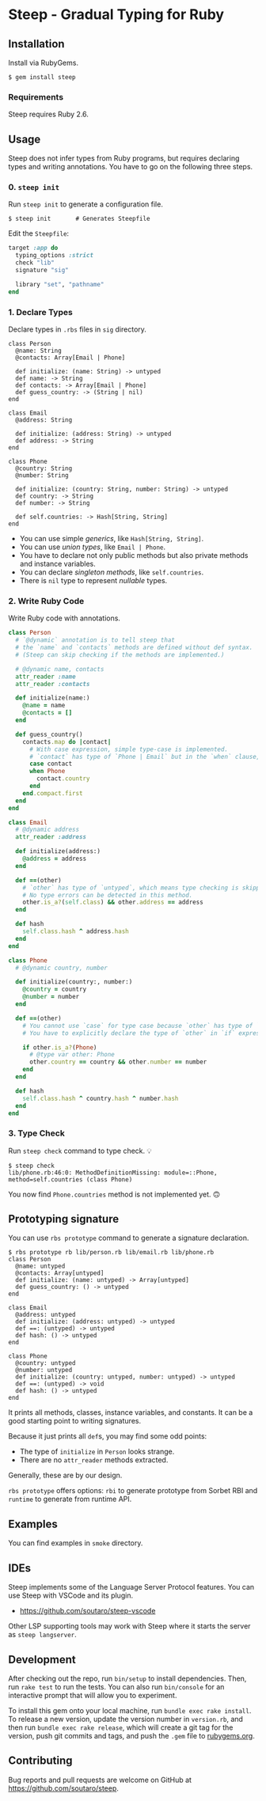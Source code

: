 # Steep - Gradual Typing for Ruby

## Installation

Install via RubyGems.

    $ gem install steep

### Requirements

Steep requires Ruby 2.6.

## Usage

Steep does not infer types from Ruby programs, but requires declaring types and writing annotations.
You have to go on the following three steps.

### 0. `steep init`

Run `steep init` to generate a configuration file.

```
$ steep init       # Generates Steepfile
```

Edit the `Steepfile`:

```rb
target :app do
  typing_options :strict
  check "lib"
  signature "sig"

  library "set", "pathname"
end
```

### 1. Declare Types

Declare types in `.rbs` files in `sig` directory.

```
class Person
  @name: String
  @contacts: Array[Email | Phone]

  def initialize: (name: String) -> untyped
  def name: -> String
  def contacts: -> Array[Email | Phone]
  def guess_country: -> (String | nil)
end

class Email
  @address: String

  def initialize: (address: String) -> untyped
  def address: -> String
end

class Phone
  @country: String
  @number: String

  def initialize: (country: String, number: String) -> untyped
  def country: -> String
  def number: -> String

  def self.countries: -> Hash[String, String]
end
```

* You can use simple *generics*, like `Hash[String, String]`.
* You can use *union types*, like `Email | Phone`.
* You have to declare not only public methods but also private methods and instance variables.
* You can declare *singleton methods*, like `self.countries`.
* There is `nil` type to represent *nullable* types.

### 2. Write Ruby Code

Write Ruby code with annotations.

```rb
class Person
  # `@dynamic` annotation is to tell steep that
  # the `name` and `contacts` methods are defined without def syntax.
  # (Steep can skip checking if the methods are implemented.)

  # @dynamic name, contacts
  attr_reader :name
  attr_reader :contacts

  def initialize(name:)
    @name = name
    @contacts = []
  end

  def guess_country()
    contacts.map do |contact|
      # With case expression, simple type-case is implemented.
      # `contact` has type of `Phone | Email` but in the `when` clause, contact has type of `Phone`.
      case contact
      when Phone
        contact.country
      end
    end.compact.first
  end
end

class Email
  # @dynamic address
  attr_reader :address

  def initialize(address:)
    @address = address
  end

  def ==(other)
    # `other` has type of `untyped`, which means type checking is skipped.
    # No type errors can be detected in this method.
    other.is_a?(self.class) && other.address == address
  end

  def hash
    self.class.hash ^ address.hash
  end
end

class Phone
  # @dynamic country, number

  def initialize(country:, number:)
    @country = country
    @number = number
  end

  def ==(other)
    # You cannot use `case` for type case because `other` has type of `untyped`, not a union type.
    # You have to explicitly declare the type of `other` in `if` expression.

    if other.is_a?(Phone)
      # @type var other: Phone
      other.country == country && other.number == number
    end
  end

  def hash
    self.class.hash ^ country.hash ^ number.hash
  end
end
```

### 3. Type Check

Run `steep check` command to type check. 💡

```
$ steep check
lib/phone.rb:46:0: MethodDefinitionMissing: module=::Phone, method=self.countries (class Phone)
```

You now find `Phone.countries` method is not implemented yet. 🙃

## Prototyping signature

You can use `rbs prototype` command to generate a signature declaration.

```
$ rbs prototype rb lib/person.rb lib/email.rb lib/phone.rb
class Person
  @name: untyped
  @contacts: Array[untyped]
  def initialize: (name: untyped) -> Array[untyped]
  def guess_country: () -> untyped
end

class Email
  @address: untyped
  def initialize: (address: untyped) -> untyped
  def ==: (untyped) -> untyped
  def hash: () -> untyped
end

class Phone
  @country: untyped
  @number: untyped
  def initialize: (country: untyped, number: untyped) -> untyped
  def ==: (untyped) -> void
  def hash: () -> untyped
end
```

It prints all methods, classes, instance variables, and constants.
It can be a good starting point to writing signatures.

Because it just prints all `def`s, you may find some odd points:

* The type of `initialize` in `Person` looks strange.
* There are no `attr_reader` methods extracted.

Generally, these are by our design.

`rbs prototype` offers options: `rbi` to generate prototype from Sorbet RBI and `runtime` to generate from runtime API.

## Examples

You can find examples in `smoke` directory.

## IDEs

Steep implements some of the Language Server Protocol features. You can use Steep with VSCode and its plugin.

- https://github.com/soutaro/steep-vscode

Other LSP supporting tools may work with Steep where it starts the server as `steep langserver`.

## Development

After checking out the repo, run `bin/setup` to install dependencies. Then, run `rake test` to run the tests. You can also run `bin/console` for an interactive prompt that will allow you to experiment.

To install this gem onto your local machine, run `bundle exec rake install`. To release a new version, update the version number in `version.rb`, and then run `bundle exec rake release`, which will create a git tag for the version, push git commits and tags, and push the `.gem` file to [rubygems.org](https://rubygems.org).

## Contributing

Bug reports and pull requests are welcome on GitHub at https://github.com/soutaro/steep.


